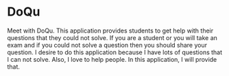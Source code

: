 # DoQu

Meet with DoQu. This application provides students to get help with their questions that 
they could not solve. If you are a student or you will take an exam and if you could not solve
a question then you should share your question. I desire to do this application because I 
have lots of questions that I can not solve. Also, I love to help people. In this application, I 
will provide that.
